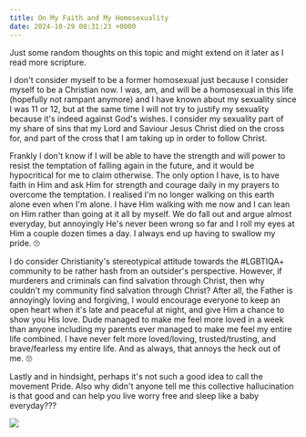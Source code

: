 ```yaml
---
title: On My Faith and My Homosexuality
date: 2024-10-29 08:31:23 +0000
---
```


Just some random thoughts on this topic and might extend on it later as I read more scripture.

I don't consider myself to be a former homosexual just because I consider myself to be a Christian now. I was, am, and will be a homosexual in this life (hopefully not rampant anymore) and I have known about my sexuality since I was 11 or 12, but at the same time I will not try to justify my sexuality because it's indeed against God's wishes. I consider my sexuality part of my share of sins that my Lord and Saviour Jesus Christ died on the cross for, and part of the cross that I am taking up in order to follow Christ.

Frankly I don't know if I will be able to have the strength and will power to resist the temptation of falling again in the future, and it would be hypocritical for me to claim otherwise. The only option I have, is to have faith in Him and ask Him for strength and courage daily in my prayers to overcome the temptation. I realised I'm no longer walking on this earth alone even when I'm alone. I have Him walking with me now and I can lean on Him rather than going at it all by myself. We do fall out and argue almost everyday, but annoyingly He's never been wrong so far and I roll my eyes at Him a couple dozen times a day. I always end up having to swallow my pride. 🙄

I do consider Christianity's stereotypical attitude towards the #LGBTIQA+ community to be rather hash from an outsider's perspective. However, if murderers and criminals can find salvation through Christ, then why couldn't my community find salvation through Christ? After all, the Father is annoyingly loving and forgiving, I would encourage everyone to keep an open heart when it's late and peaceful at night, and give Him a chance to show you His love. Dude managed to make me feel more loved in a week than anyone including my parents ever managed to make me feel my entire life combined. I have never felt more loved/loving, trusted/trusting, and brave/fearless my entire life. And as always, that annoys the heck out of me. 🙄

Lastly and in hindsight, perhaps it's not such a good idea to call the movement Pride. Also why didn't anyone tell me this collective hallucination is that good and can help you live worry free and sleep like a baby everyday???

![](/ffcda2ffcfe322ccc3127b24dad38ee9.jpeg)